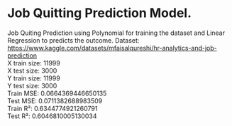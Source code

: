 # Job Quitting Prediction Model.
Job Quiting Prediction using Polynomial for training the dataset and Linear Regression to predicts the outcome.
Dataset: <a href="https://www.kaggle.com/datasets/mfaisalqureshi/hr-analytics-and-job-prediction" target="_blank">https://www.kaggle.com/datasets/mfaisalqureshi/hr-analytics-and-job-prediction</a><br>
X train size: 11999<br>
X test size: 3000<br>
Y train size: 11999<br>
Y test size: 3000<br>
Train MSE: 0.0664369446650135<br>
Test MSE: 0.0711382688983509<br>
Train R²: 0.6344774921260791<br>
Test R²: 0.6046810005130034<br>
